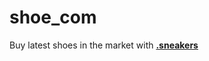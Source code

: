 # shoe_com

Buy latest shoes in the market with <a href="https://a3s0h.github.io/shoe_com/shoe_com/index.html"><strong>.sneakers</strong></a>
